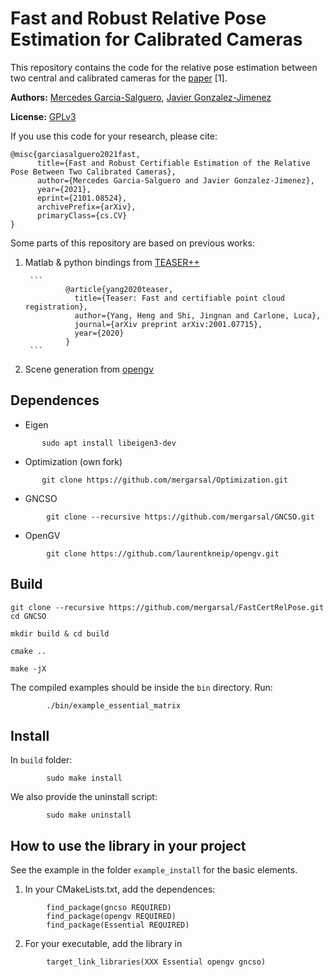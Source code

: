 # Fast and Robust Relative Pose Estimation for Calibrated Cameras

This repository contains the code 
for the relative pose estimation 
between two central and calibrated cameras 
for the [paper](http://arxiv.org/abs/2101.08524) [1]. 

**Authors:** [Mercedes Garcia-Salguero](http://mapir.uma.es/mapirwebsite/index.php/people/290), [Javier Gonzalez-Jimenez](http://mapir.isa.uma.es/mapirwebsite/index.php/people/95-javier-gonzalez-jimenez)


**License:** [GPLv3](https://raw.githubusercontent.com/mergarsal/FastCertRelPose/main/LICENSE)


If you use this code for your research, please cite:

```
@misc{garciasalguero2021fast,
      title={Fast and Robust Certifiable Estimation of the Relative Pose Between Two Calibrated Cameras}, 
      author={Mercedes Garcia-Salguero and Javier Gonzalez-Jimenez},
      year={2021},
      eprint={2101.08524},
      archivePrefix={arXiv},
      primaryClass={cs.CV}
}
```

Some parts of this repository are based on previous works: 
1. Matlab & python bindings from [TEASER++](https://arxiv.org/pdf/2001.07715.pdf)

        ```
                @article{yang2020teaser,
                  title={Teaser: Fast and certifiable point cloud registration},
                  author={Yang, Heng and Shi, Jingnan and Carlone, Luca},
                  journal={arXiv preprint arXiv:2001.07715},
                  year={2020}
                }
        ```
2. Scene generation from [opengv](https://github.com/laurentkneip/opengv.git) 



## Dependences 
* Eigen 
 ```
        sudo apt install libeigen3-dev
 ```

* Optimization (own fork)
 ```
        git clone https://github.com/mergarsal/Optimization.git
 ```
* GNCSO 
```
        git clone --recursive https://github.com/mergarsal/GNCSO.git 
```

* OpenGV
```
        git clone https://github.com/laurentkneip/opengv.git
```


## Build
```
git clone --recursive https://github.com/mergarsal/FastCertRelPose.git
cd GNCSO

mkdir build & cd build 

cmake .. 

make -jX

```

The compiled examples should be inside the `bin` directory. Run: 
```
        ./bin/example_essential_matrix
```
 


## Install 
In `build` folder: 
```
        sudo make install
```

We also provide the uninstall script: 
```
        sudo make uninstall
```



## How to use the library in your project

See the example in the folder `example_install` 
for the basic elements. 
       
1. In your CMakeLists.txt, add the dependences:
```
        find_package(gncso REQUIRED)
        find_package(opengv REQUIRED)        
        find_package(Essential REQUIRED)
```

2. For your executable, add the library in 
```
        target_link_libraries(XXX Essential opengv gncso)
```







